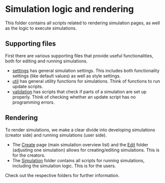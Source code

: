 # Simulation logic and rendering

This folder contains all scripts related to rendering simulation pages, as well as the logic to execute simulations.

## Supporting files

First there are various supporting files that provide useful functionalities, both for editing and running simulations.

- [settings](./settings.js) has general simulation settings. This includes both functionality settings (like default values) as well as style settings.
- [util](./util.js) has general utility functions for simulations. Think of functions to run update scripts.
- [validation](./validation.js) has scripts that check if parts of a simulation are set up properly. Think of checking whether an update script has no programming errors.

## Rendering

To render simulations, we make a clear divide into developing simulations (creator side) and running simulations (user side).

- The [Create](./Create.jsx) page (main simulation overview list) and the [Edit](./Edit/) folder (adjusting one simulation) allows for creating/editing simulations. This is for the creators.
- The [Simulation](./Simulation/) folder contains all scripts for running simulations, including the simulation logic. This is for the users.

Check out the respective folders for further information.

